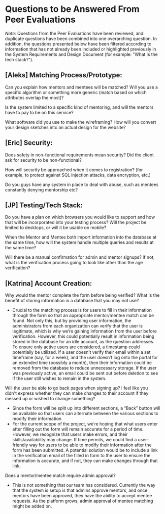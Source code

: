 # Questions to be Answered From Peer Evaluations
*Note:* Questions from the Peer Evaluations have been reviewed, and  duplicate questions have been combined into one overarching question. In addition, the questions presented below have been filtered according to information that has not already been included or highlighted previously in the System Requirements and Design Document (for example: "What is the tech stack?"). 

## [Aleks] Matching Process/Prototype:
Can you explain how mentors and mentees will be matched? Will you use a specific algorithm or something more generic (match based on which attributes overlap the most)?

Is the system limited to a specific kind of mentoring, and will the mentors have to pay to be on this service?

What software did you use to make the wireframing? How will you convert your design sketches into an actual design for the website?

## [Eric] Security:
Does safety in non-functional requirements mean security? Did the client ask for security to be non-functional?

How will security be approached when it comes to registration? (for example, to protect against SQL injection attacks, data encryption, etc.)

Do you guys have any system in place to deal with abuse, such as mentees constantly denying mentorship etc?

## [JP] Testing/Tech Stack:
Do you have a plan on which browsers you would like to support and how that will be incorporated into your testing process? Will the project be limited to desktops, or will it be usable on mobile?

When the Mentor and Mentee both import information into the database at the same time, how will the system handle multiple queries and results at the same time?

Will there be a manual confirmation for admin and mentor signups? If not, what is the verification process going to look like other than the age verification?

## [Katrina] Account Creation:
Why would the mentor complete the form before being verified? What is the benefit of storing information in a database that you may not use?
- Crucial to the matching process is for users to fill in their information through the form so that an appropriate mentor/mentee match can be found. Not only this, but by providing user information, the administrators from each organization can verify that the user is legitimate, which is why we’re gaining information from the user before verification. However, this could potentially result in information being stored in the database for an idle account, as the question addresses. To ensure only active users are considered, a timestamp could potentially be utilized. If a user doesn’t verify their email within a set timeframe (say, for a week), and the user doesn’t log onto the portal for an extended time (possibly a month), then their information could be removed from the database to reduce unnecessary storage. If the user was previously active, an email could be sent out before deletion to see if the user still wishes to remain in the system. 

Will the user be able to go back pages when signing up? I feel like you didn't express whether they can make changes to their account if they messed up or wished to change something?
- Since the form will be split up into different sections, a “Back” button will be available so that users can alternate between the various sections to modify their information.
- For the current scope of the project, we’re hoping that what users enter after filling out the form will remain accurate for a period of time. However, we recognize that users make errors, and their skills/availability may change. If time permits, we could find a user-friendly way for users to be able to modify their information after the form has been submitted. A potential solution would be to include a link in the verification email of the filled in form to the user to ensure the information is accurate, and if not, they can make changes through that link.

Does a mentor/mentee match require admin approval?
- This is not something that our team has considered. Currently the way that the system is setup is that admins approve mentors, and once mentors have been approved, they have the ability to accept mentee requests. As the platform grows, admin approval of mentee matching might be added on. 
